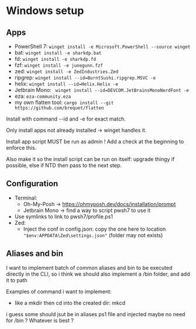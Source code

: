 # Windows setup

## Apps

- PowerShell 7: `winget install -e Microsoft.PowerShell --source winget`
- bat: `winget install -e sharkdp.bat`
- fd: `winget install -e sharkdp.fd`
- fzf: `winget install -e junegunn.fzf`
- zed: `winget install -e ZedIndustries.Zed`
- ripgrep: `winget install --id=BurntSushi.ripgrep.MSVC -e`
- helix: `winget install --id=Helix.Helix -e`
- Jetbrain Mono: ` winget install --id=DEVCOM.JetBrainsMonoNerdFont -e`
- eza: `eza-community.eza`
- my own flatten tool: `cargo install --git https://github.com/brequet/flatten`

Install with command --id and -e for exact match.

Only install apps not already installed -> winget handles it.

Install app script MUST be run as admin ! Add a check at the beginning to enforce this.

Also make it so the install script can be run on itself: upgrade thingy if possible, else if NTD then pass to the next step.

## Configuration

- Terminal:
  - Oh-My-Posh -> https://ohmyposh.dev/docs/installation/prompt
  - Jetbrain Mono -> find a way to script pwsh7 to use it
- Use symlinks to link to pwsh7/profile.ps1
- Zed:
  - Inject the conf in config.json: copy the one here to location `"$env:APPDATA\Zed\settings.json"` (folder may not exists)

## Aliases and bin

I want to implement batch of common aliases and bin to be executed directly in the CLI, so i think we should also implement a /bin folder, and add it to path

Examples of command i want to implement:

- like a mkdir then cd into the created dir: mkcd

i guess some should jsut be in aliases ps1 file and injected maybe no need for /bin ? Whatever is best ?
